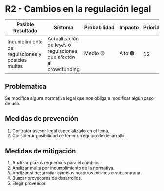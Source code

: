 # R2 - Cambios en la regulación legal

 Posible Resultado | Síntoma | Probabilidad | Impacto | Prioridad |  Responsable |
|-------------------|---------|--------------|---------|-----------|-----------|
Incumplimiento de regulaciones y posibles multas | Actualización de leyes o regulaciones que afecten al crowdfunding | Medio 🟡 | Alto 🟠 | 12 | Monitorear cambios legales y ajustar políticas | Área Legal |

## Problematica

Se modifica alguna normativa legal que nos obliga a modificar algún caso de uso.

## Medidas de prevención

1. Contratar asesor legal especializado en el tema.
2. Considerar posibilidad de tener un equipo de desarrollo.

## Medidas de mitigación

1. Analizar plazos requeridos para el cambios.
2. Analizar multa por incumplimiento de la normativa.
3. Analizar si desarrollar cambios nosotros mismos o subcontratar.
  1. Buscar provedores de desarrollos.
  2. Elegir proveedor.
